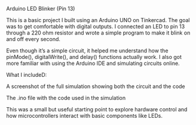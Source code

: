 Arduino LED Blinker (Pin 13)

This is a basic project I built using an Arduino UNO on Tinkercad. The goal was to get comfortable with digital outputs. I connected an LED to pin 13 through a 220 ohm resistor and wrote a simple program to make it blink on and off every second.

Even though it’s a simple circuit, it helped me understand how the pinMode(), digitalWrite(), and delay() functions actually work. I also got more familiar with using the Arduino IDE and simulating circuits online.

What I includeD: 

A screenshot of the full simulation showing both the circuit and the code

The .ino file with the code used in the simulation

This was a small but useful starting point to explore hardware control and how microcontrollers interact with basic components like LEDs.
